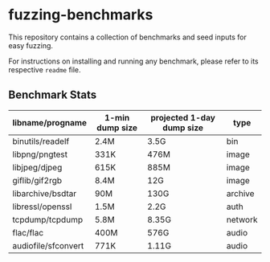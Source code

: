 # fuzzing-benchmarks

This repository contains a collection of benchmarks and seed inputs for easy fuzzing. 

For instructions on installing and running any benchmark, please refer to its respective `readme` file.


## Benchmark Stats

libname/progname | 1-min dump size | projected 1-day dump size | type 
--- | --- | --- | --- 
binutils/readelf | 2.4M | 3.5G | bin 
libpng/pngtest | 331K |	476M | image 
libjpeg/djpeg |	615K | 	885M | image 
giflib/gif2rgb | 8.4M |	12G	| image
libarchive/bsdtar | 90M	| 130G | archive	
libressl/openssl |1.5M | 2.2G |	auth
tcpdump/tcpdump	| 5.8M | 8.35G | network	
flac/flac | 400M | 576G | audio
audiofile/sfconvert | 771K | 1.11G| audio